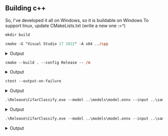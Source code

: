 


## Building c++
So, I've developed it all on Windows, so it is buildable on Windows
To support linux, update CMakeLists.txt (write a new one :=^)

```ps
mkdir build
```

```ps
cmake -G "Visual Studio 17 2022" -A x64 ../cpp
```
<details>
  <summary>Output</summary>
  -- Selecting Windows SDK version 10.0.22621.0 to target Windows 10.0.26100.
-- The CXX compiler identification is MSVC 19.37.32825.0
-- Detecting CXX compiler ABI info
-- Detecting CXX compiler ABI info - done
-- Check for working CXX compiler: C:/Program Files (x86)/Microsoft Visual Studio/2022/BuildTools/VC/Tools/MSVC/14.37.32822/bin/Hostx64/x64/cl.exe - skipped
-- Detecting CXX compile features
-- Detecting CXX compile features - done
-- The C compiler identification is MSVC 19.37.32825.0
-- Detecting C compiler ABI info
-- Detecting C compiler ABI info - done
-- Check for working C compiler: C:/Program Files (x86)/Microsoft Visual Studio/2022/BuildTools/VC/Tools/MSVC/14.37.32822/bin/Hostx64/x64/cl.exe - skipped
-- Detecting C compile features
-- Detecting C compile features - done
-- Performing Test CMAKE_HAVE_LIBC_PTHREAD
-- Performing Test CMAKE_HAVE_LIBC_PTHREAD - Failed
-- Looking for pthread_create in pthreads
-- Looking for pthread_create in pthreads - not found
-- Looking for pthread_create in pthread
-- Looking for pthread_create in pthread - not found
-- Found Threads: TRUE
-- Configuring done (4.4s)
-- Generating done (0.1s)
-- Build files have been written to: C:/Users/Oleksii/Documents/OnlineEducation/ComputerVision/cifar_classify/build
</details>

```ps
cmake --build . --config Release -- /m
```
<details>
  <summary>Output</summary>
  MSBuild version 17.7.2+d6990bcfa for .NET Framework

  1>Checking Build System
  Building Custom Rule C:/Users/Oleksii/Documents/OnlineEducation/ComputerVision/cifar_classify/cpp/ext/googletest-1.17
  .0/googlemock/CMakeLists.txt
  Building Custom Rule C:/Users/Oleksii/Documents/OnlineEducation/ComputerVision/cifar_classify/cpp/ext/googletest-1.17
  .0/googletest/CMakeLists.txt
  Building Custom Rule C:/Users/Oleksii/Documents/OnlineEducation/ComputerVision/cifar_classify/cpp/CMakeLists.txt
  Building Custom Rule C:/Users/Oleksii/Documents/OnlineEducation/ComputerVision/cifar_classify/cpp/ext/googletest-1.17
  .0/googlemock/CMakeLists.txt
  gtest-all.cc
  utils.cpp
  gtest-all.cc
  gtest-all.cc
  gmock-all.cc
  utils.vcxproj -> C:\Users\Oleksii\Documents\OnlineEducation\ComputerVision\cifar_classify\build\Release\utils.lib
  Building Custom Rule C:/Users/Oleksii/Documents/OnlineEducation/ComputerVision/cifar_classify/cpp/CMakeLists.txt
  main.cpp
  gmock-all.cc
  gmock_main.cc
  gtest.vcxproj -> C:\Users\Oleksii\Documents\OnlineEducation\ComputerVision\cifar_classify\build\lib\Release\gtest.lib
  Building Custom Rule C:/Users/Oleksii/Documents/OnlineEducation/ComputerVision/cifar_classify/cpp/ext/googletest-1.17
  .0/googletest/CMakeLists.txt
  gtest_main.cc
  Generating Code...
  Generating Code...
  gtest_main.vcxproj -> C:\Users\Oleksii\Documents\OnlineEducation\ComputerVision\cifar_classify\build\lib\Release\gtes
  t_main.lib
  CifarClassify.vcxproj -> C:\Users\Oleksii\Documents\OnlineEducation\ComputerVision\cifar_classify\build\Release\Cifar
  Classify.exe
  Building Custom Rule C:/Users/Oleksii/Documents/OnlineEducation/ComputerVision/cifar_classify/cpp/CMakeLists.txt
  test.cpp
  gmock.vcxproj -> C:\Users\Oleksii\Documents\OnlineEducation\ComputerVision\cifar_classify\build\lib\Release\gmock.lib
  gmock_main.vcxproj -> C:\Users\Oleksii\Documents\OnlineEducation\ComputerVision\cifar_classify\build\lib\Release\gmoc
  k_main.lib
  Tests.vcxproj -> C:\Users\Oleksii\Documents\OnlineEducation\ComputerVision\cifar_classify\build\Release\Tests.exe
  Building Custom Rule C:/Users/Oleksii/Documents/OnlineEducation/ComputerVision/cifar_classify/cpp/CMakeLists.txt
</details>

```ps
ctest --output-on-failure
```
<details>
  <summary>Output</summary>
  Test project C:/Users/Oleksii/Documents/OnlineEducation/ComputerVision/cifar_classify/build
    Start 1: TestPreprocessing.Normalize01
1/5 Test #1: TestPreprocessing.Normalize01 ..........   Passed    0.02 sec
    Start 2: TestPreprocessing.ResizeTo1x3x32x32
2/5 Test #2: TestPreprocessing.ResizeTo1x3x32x32 ....   Passed    0.02 sec
    Start 3: TestInference.ModelInitializes
3/5 Test #3: TestInference.ModelInitializes .........   Passed    0.08 sec
    Start 4: TestInference.ProbabilitiesAddsUpTo1
4/5 Test #4: TestInference.ProbabilitiesAddsUpTo1 ...   Passed    0.07 sec
    Start 5: TestInference.ExpectMeaningfulLabels
5/5 Test #5: TestInference.ExpectMeaningfulLabels ...   Passed    0.07 sec

100% tests passed, 0 tests failed out of 5

Total Test time (real) =   0.29 sec
</details>

```ps
.\Release\CifarClassify.exe --model ..\models\model.onnx --input ..\samples\cat.jpg
```
<details>
  <summary>Output</summary>
  class: cat, probability: 0.875078
</details>

```ps
.\Release\CifarClassify.exe --model ..\models\model.onnx --input ..\samples\automobile.jpg
```
<details>
  <summary>Output</summary>
  class: automobile, probability: 0.986446
</details>